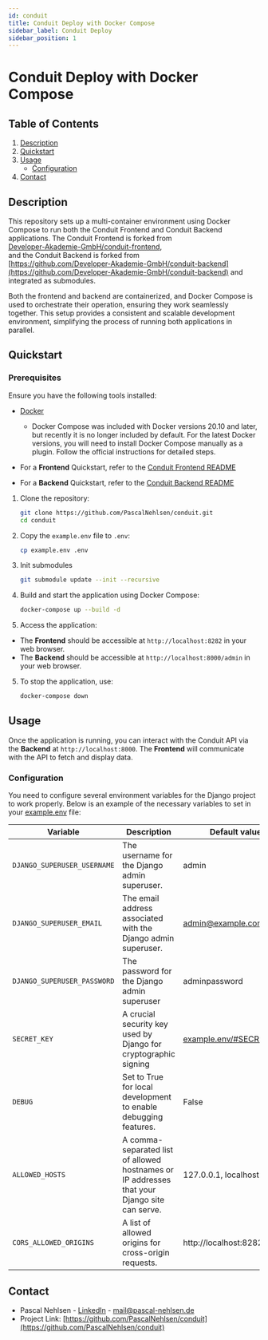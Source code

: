 ```yaml
---
id: conduit
title: Conduit Deploy with Docker Compose
sidebar_label: Conduit Deploy
sidebar_position: 1
---
```


# Conduit Deploy with Docker Compose

## Table of Contents

1. [Description](#description)
2. [Quickstart](#quickstart)
3. [Usage](#usage)
   - [Configuration](#configuration)
4. [Contact](#contact)

## Description

This repository sets up a multi-container environment using Docker Compose to run both the Conduit Frontend and Conduit Backend applications.
The Conduit Frontend is forked from <br /> [Developer-Akademie-GmbH/conduit-frontend](https://github.com/Developer-Akademie-GmbH/conduit-frontend), <br /> and the Conduit Backend is forked from <br /> [https://github.com/Developer-Akademie-GmbH/conduit-backend](https://github.com/Developer-Akademie-GmbH/conduit-backend) and integrated as submodules.

Both the frontend and backend are containerized, and Docker Compose is used to orchestrate their operation, ensuring they work seamlessly together. This setup provides a consistent and scalable development environment, simplifying the process of running both applications in parallel.

## Quickstart

### Prerequisites

Ensure you have the following tools installed:

- [Docker](https://www.docker.com/products/docker-desktop)

  - Docker Compose was included with Docker versions 20.10 and later, but recently it is no longer included by default. For the latest Docker versions, you will need to install Docker Compose manually as a plugin. Follow the official instructions for detailed steps.

- For a **Frontend** Quickstart, refer to the [Conduit Frontend README](https://github.com/Developer-Akademie-GmbH/conduit-frontend/blob/master/README.md)
- For a **Backend** Quickstart, refer to the [Conduit Backend README](https://github.com/Developer-Akademie-GmbH/conduit-backend/blob/master/README.md)

1. Clone the repository:

   ```bash
   git clone https://github.com/PascalNehlsen/conduit.git
   cd conduit
   ```

2. Copy the `example.env` file to `.env`:

   ```bash
   cp example.env .env
   ```

3. Init submodules

   ```bash
   git submodule update --init --recursive
   ```

4. Build and start the application using Docker Compose:

   ```bash
   docker-compose up --build -d
   ```

5. Access the application:

- The **Frontend** should be accessible at `http://localhost:8282` in your web browser.
- The **Backend** should be accessible at `http://localhost:8000/admin` in your web browser.

5. To stop the application, use:
   ```bash
   docker-compose down
   ```

## Usage

Once the application is running, you can interact with the Conduit API via the **Backend** at `http://localhost:8000`. The **Frontend** will communicate with the API to fetch and display data.

### Configuration

You need to configure several environment variables for the Django project to work properly. Below is an example of the necessary variables to set in your [example.env](./example.env) file:

| Variable                    | Description                                                                                  | Default value                            |
| --------------------------- | -------------------------------------------------------------------------------------------- | ---------------------------------------- |
| `DJANGO_SUPERUSER_USERNAME` | The username for the Django admin superuser.                                                 | admin                                    |
| `DJANGO_SUPERUSER_EMAIL`    | The email address associated with the Django admin superuser.                                | admin@example.com                        |
| `DJANGO_SUPERUSER_PASSWORD` | The password for the Django admin superuser                                                  | adminpassword                            |
| `SECRET_KEY`                | A crucial security key used by Django for cryptographic signing                              | [example.env/#SECRET_KEY](./example.env) |
| `DEBUG`                     | Set to True for local development to enable debugging features.                              | False                                    |
| `ALLOWED_HOSTS`             | A comma-separated list of allowed hostnames or IP addresses that your Django site can serve. | 127.0.0.1, localhost                     |
| `CORS_ALLOWED_ORIGINS`      | A list of allowed origins for cross-origin requests.                                         | http://localhost:8282                    |

## Contact

- Pascal Nehlsen - [LinkedIn](https://www.linkedin.com/in/pascal-nehlsen) - [mail@pascal-nehlsen.de](mailto:mail@pascal-nehlsen.de)
- Project Link: [https://github.com/PascalNehlsen/conduit](https://github.com/PascalNehlsen/conduit)

